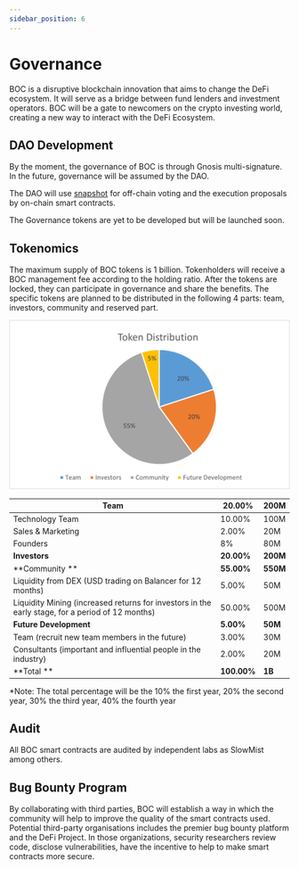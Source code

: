 ```yaml
---
sidebar_position: 6
---
```

# Governance

BOC is a disruptive blockchain innovation that aims to change the DeFi ecosystem. It will serve as a bridge between fund lenders and investment operators. BOC will be a gate to newcomers on the crypto investing world, creating a new way to interact with the DeFi Ecosystem.

## DAO Development

By the moment, the governance of BOC is through Gnosis multi-signature. In the future, governance will be assumed by the DAO. 

The DAO will use [snapshot](https://snapshot.org/) for off-chain voting and the execution proposals by on-chain smart contracts. 

The Governance tokens are yet to be developed but will be launched soon.

## Tokenomics

The maximum supply of BOC tokens is 1 billion. Tokenholders will receive a BOC management fee according to the holding ratio. After the tokens are locked, they can participate in governance and share the benefits. The specific tokens are planned to be distributed in the following 4 parts: team, investors, community and reserved part.

![TokenDistribution](/images/TokenDistribution.png)

| **Team** | **20.00%** | **200M** |
| --- | --- | --- |
| Technology Team | 10.00% | 100M |
| Sales & Marketing | 2.00% | 20M |
| Founders | 8% | 80M |
| **Investors** | **20.00%** | **200M** |
| **Community ** | **55.00%** | **550M** |
| Liquidity from DEX (USD trading on Balancer for 12 months) | 5.00% | 50M |
| Liquidity Mining (increased returns for investors in the early stage, for a period of 12 months) | 50.00% | 500M 
| **Future Development** | **5.00%** | **50M** |
| Team (recruit new team members in the future) | 3.00% | 30M |
| Consultants (important and influential people in the industry) | 2.00% | 20M |
| **Total ** | **100.00%** | **1B** |

*Note: The total percentage will be the 10% the first year, 20% the second year, 30% the third year, 40% the fourth year

## Audit

All BOC smart contracts are audited by independent labs as SlowMist among others.

## Bug Bounty Program

By collaborating with third parties, BOC will establish a way in which the community will help to improve the quality of the smart contracts used. Potential third-party organisations includes the premier bug bounty platform and the DeFi Project. In those organizations, security researchers review code, disclose vulnerabilities, have the incentive to help to make smart contracts more secure.
